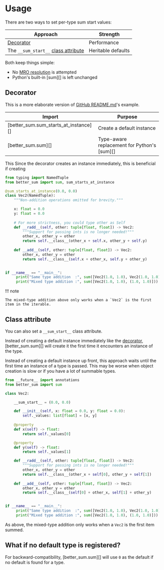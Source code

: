 # Usage

There are two ways to set per-type sum start values:

| Approach                                                | Strength            |
|---------------------------------------------------------|---------------------|
| [Decorator](#decorator)                                 | Performance         |
| The `__sum_start__` [class attribute](#class-attribute) | Heritable defaults  |

[MRO Resolution]: https://docs.python.org/3/reference/datamodel.html#resolving-mro-entries

Both keep things simple:

* No [MRO resolution][] is attempted
* Python's built-in [sum][] is left unchanged

## Decorator

[GitHub README.md]: https://github.com/pushfoo/python-better-sum

This is a more elaborate version of [GitHub README.md][]'s example.

| Import                                | Purpose                                     |
|---------------------------------------|---------------------------------------------|
| [better_sum.sum_starts_at_instance][] | Create a default instance                   |
| [better_sum.sum][]                    | Type-aware replacement for Python's [sum][] |

This 
Since the decorator creates an instance immediately, this is beneficial if creating

```python
from typing import NamedTuple
from better_sum import sum, sum_starts_at_instance

@sum_starts_at_instance(0.0, 0.0)
class Vec2(NamedTuple):
    """Non-addition operations omitted for brevity."""

    x: float = 0.0
    y: float = 0.0
    
    # For more strictness, you could type other as Self
    def __radd__(self, other: tuple[float, float]) -> Vec2:
        """Support for passing ints is no longer needed!"""
        other_x, other_y = other
        return self.__class__(other_x + self.x, other_y + self.y)
   
    def __add__(self, other: tuple[float, float]) -> Vec2:
        other_x, other_y = other
        return self.__class__(self.x + other_x, self.y + other_y)

    
if __name__ == "__main__":
     print("Same type addition  :", sum([Vec2(1.0, 1.0), Vec2(1.0, 1.0)]))
     print("Mixed type addition :", sum([Vec2(1.0, 1.0), (1.0, 1.0)]))
```

!!! note

    The mixed-type addition above only works when a `Vec2` is the first
    item in the iterable.


##  Class attribute

You can also set a `__sum_start__` class attribute.

Instead of creating a default instance immediately like the [decorator](#decorator),
[better_sum.sum][] will create it the first time it encounters an instance of the
type.

Instead of creating a default instance up front, this approach waits
until the first time an instance of a type is passed. This may be worse
when object creation is slow or if you have a lot of summable types.

```python
from __future__ import annotations
from better_sum import sum

class Vec2:

    __sum_start__ = (0.0, 0.0)

    def __init__(self, x: float = 0.0, y: float = 0.0):
        self._values: list[float] = [x, y]
    
    @property
    def x(self) -> float:
        return self._values[0]

    @property
    def y(self) -> float:
        return self._values[1]

    def __radd__(self, other: tuple[float, float]) -> Vec2:
        """Support for passing ints is no longer needed!"""
        other_x, other_y = other
        return self.__class__(other_x + self[0], other_y + self[1])
   
    def __add__(self, other: tuple[float, float]) -> Vec2:
        other_x, other_y = other
        return self.__class__(self[0] + other_x, self[1] + other_y)

    
if __name__ == "__main__":
     print("Same type addition  :", sum([Vec2(1.0, 1.0), Vec2(1.0, 1.0)]))
     print("Mixed type addition :", sum([Vec2(1.0, 1.0), (1.0, 1.0)]))
```

As above, the mixed-type addition only works when a `Vec2` is the first
item summed.

## What if no default type is registered?

For backward-compatibility, [better_sum.sum][] will use `0` as the
default if no default is found for a type.

